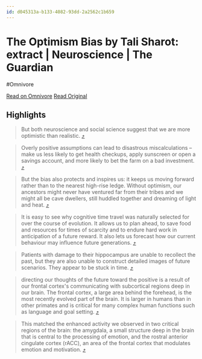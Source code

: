 ```yaml
---
id: d045313a-b133-4082-93dd-2a2562c1b659
---
```


# The Optimism Bias by Tali Sharot: extract | Neuroscience | The Guardian
#Omnivore

[Read on Omnivore](https://omnivore.app/me/the-optimism-bias-by-tali-sharot-extract-neuroscience-the-guardi-18d3f53c722)
[Read Original](https://www.theguardian.com/science/2012/jan/01/tali-sharot-the-optimism-bias-extract)

## Highlights

> But both neuroscience and social science suggest that we are more optimistic than realistic. [⤴️](https://omnivore.app/me/the-optimism-bias-by-tali-sharot-extract-neuroscience-the-guardi-18d3f53c722#dd1cfa86-3917-4ea2-97ee-5d9746125ccf)  

> Overly positive assumptions can lead to disastrous miscalculations – make us less likely to get health checkups, apply sunscreen or open a savings account, and more likely to bet the farm on a bad investment. [⤴️](https://omnivore.app/me/the-optimism-bias-by-tali-sharot-extract-neuroscience-the-guardi-18d3f53c722#646d9d67-0bf3-4348-af1a-f344f0088364)  

> But the bias also protects and inspires us: it keeps us moving forward rather than to the nearest high-rise ledge. Without optimism, our ancestors might never have ventured far from their tribes and we might all be cave dwellers, still huddled together and dreaming of light and heat. [⤴️](https://omnivore.app/me/the-optimism-bias-by-tali-sharot-extract-neuroscience-the-guardi-18d3f53c722#158ea58c-a221-452a-a18b-cb48cab1c3dd)  

> It is easy to see why cognitive time travel was naturally selected for over the course of evolution. It allows us to plan ahead, to save food and resources for times of scarcity and to endure hard work in anticipation of a future reward. It also lets us forecast how our current behaviour may influence future generations. [⤴️](https://omnivore.app/me/the-optimism-bias-by-tali-sharot-extract-neuroscience-the-guardi-18d3f53c722#71c2bbe3-257f-4b7c-b3dd-79f3b92912ba)  

> Patients with damage to their hippocampus are unable to recollect the past, but they are also unable to construct detailed images of future scenarios. They appear to be stuck in time. [⤴️](https://omnivore.app/me/the-optimism-bias-by-tali-sharot-extract-neuroscience-the-guardi-18d3f53c722#74b1412c-c683-4d1e-b1a5-64d2f9c688af)  

> directing our thoughts of the future toward the positive is a result of our frontal cortex's communicating with subcortical regions deep in our brain. The frontal cortex, a large area behind the forehead, is the most recently evolved part of the brain. It is larger in humans than in other primates and is critical for many complex human functions such as language and goal setting. [⤴️](https://omnivore.app/me/the-optimism-bias-by-tali-sharot-extract-neuroscience-the-guardi-18d3f53c722#ed7c2e3a-dafa-4d76-b1e3-25e886552f08)  

> This matched the enhanced activity we observed in two critical regions of the brain: the amygdala, a small structure deep in the brain that is central to the processing of emotion, and the rostral anterior cingulate cortex (rACC), an area of the frontal cortex that modulates emotion and motivation. [⤴️](https://omnivore.app/me/the-optimism-bias-by-tali-sharot-extract-neuroscience-the-guardi-18d3f53c722#320bd485-558a-4dca-9cca-9697534149bf)  

